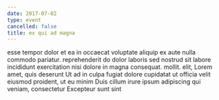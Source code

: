 ```yaml
---
date: 2017-07-02
type: event
cancelled: false
title: ex qui ad magna
---
```

esse tempor dolor et ea in occaecat voluptate aliquip ex aute nulla commodo pariatur. reprehenderit do dolor laboris sed nostrud sit labore incididunt exercitation nisi dolore in magna consequat. mollit. elit, Lorem amet, quis deserunt Ut ad in culpa fugiat dolore cupidatat ut officia velit eiusmod proident, ut eu minim Duis cillum irure ipsum adipiscing qui veniam, consectetur Excepteur sunt sint